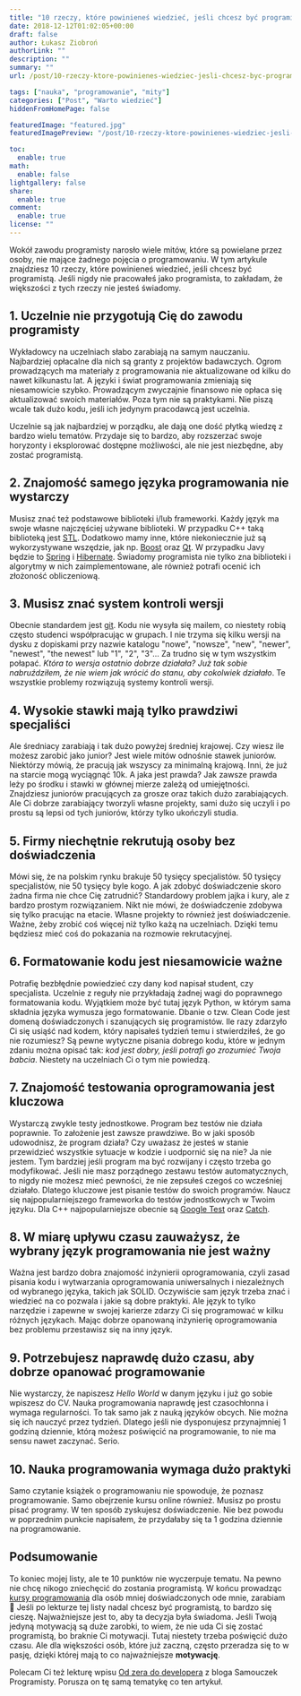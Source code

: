 ```yaml
---
title: "10 rzeczy, które powinieneś wiedzieć, jeśli chcesz być programistą"
date: 2018-12-12T01:02:05+00:00
draft: false
author: Łukasz Ziobroń
authorLink: ""
description: ""
summary: ""
url: /post/10-rzeczy-ktore-powinienes-wiedziec-jesli-chcesz-byc-programista/

tags: ["nauka", "programowanie", "mity"]
categories: ["Post", "Warto wiedzieć"]
hiddenFromHomePage: false

featuredImage: "featured.jpg"
featuredImagePreview: "/post/10-rzeczy-ktore-powinienes-wiedziec-jesli-chcesz-byc-programista/featured.jpg"

toc:
  enable: true
math:
  enable: false
lightgallery: false
share:
  enable: true
comment:
  enable: true
license: ""
---
```


Wokół zawodu programisty narosło wiele mitów, które są powielane przez osoby, nie mające żadnego pojęcia o programowaniu. W tym artykule znajdziesz 10 rzeczy, które powinieneś wiedzieć, jeśli chcesz być programistą. Jeśli nigdy nie pracowałeś jako programista, to zakładam, że większości z tych rzeczy nie jesteś świadomy.

<!--more-->

## 1. Uczelnie nie przygotują Cię do zawodu programisty

Wykładowcy na uczelniach słabo zarabiają na samym nauczaniu. Najbardziej opłacalne dla nich są granty z projektów badawczych. Ogrom prowadzących ma materiały z programowania nie aktualizowane od kilku do nawet kilkunastu lat. A języki i świat programowania zmieniają się niesamowicie szybko. Prowadzącym zwyczajnie finansowo nie opłaca się aktualizować swoich materiałów. Poza tym nie są praktykami. Nie piszą wcale tak dużo kodu, jeśli ich jedynym pracodawcą jest uczelnia.

Uczelnie są jak najbardziej w porządku, ale dają one dość płytką wiedzę z bardzo wielu tematów. Przydaje się to bardzo, aby rozszerzać swoje horyzonty i eksplorować dostępne możliwości, ale nie jest niezbędne, aby zostać programistą.

## 2. Znajomość samego języka programowania nie wystarczy

Musisz znać też podstawowe biblioteki i/lub frameworki. Każdy język ma swoje własne najczęściej używane biblioteki. W przypadku C++ taką biblioteką jest [STL](http://cppreference.com/). Dodatkowo mamy inne, które niekoniecznie już są wykorzystywane wszędzie, jak np. [Boost](https://www.boost.org/) oraz [Qt](https://www.qt.io/developers/). W przypadku Javy będzie to [Spring](https://spring.io/) i [Hibernate](http://hibernate.org/). Świadomy programista nie tylko zna biblioteki i algorytmy w nich zaimplementowane, ale również potrafi ocenić ich złożoność obliczeniową.

## 3. Musisz znać system kontroli wersji

Obecnie standardem jest [git](https://git-scm.com/). Kodu nie wysyła się mailem, co niestety robią często studenci współpracując w grupach. I nie trzyma się kilku wersji na dysku z dopiskami przy nazwie katalogu "nowe", "nowsze", "new", "newer", "newest", "the newest" lub "1", "2", "3"... Za trudno się w tym wszystkim połapać. *Która to wersja ostatnio dobrze działała?* *Już tak sobie nabruździłem, że nie wiem jak wrócić do stanu, aby cokolwiek działało*. Te wszystkie problemy rozwiązują systemy kontroli wersji.

## 4. Wysokie stawki mają tylko prawdziwi specjaliści

Ale średniacy zarabiają i tak dużo powyżej średniej krajowej. Czy wiesz ile możesz zarobić jako junior? Jest wiele mitów odnośnie stawek juniorów. Niektórzy mówią, że pracują jak wszyscy za minimalną krajową. Inni, że już na starcie mogą wyciągnąć 10k. A jaka jest prawda? Jak zawsze prawda leży po środku i stawki w głównej mierze zależą od umiejętności. Znajdziesz juniorów pracujących za grosze oraz takich dużo zarabiających. Ale Ci dobrze zarabiający tworzyli własne projekty, sami dużo się uczyli i po prostu są lepsi od tych juniorów, którzy tylko ukończyli studia.

## 5. Firmy niechętnie rekrutują osoby bez doświadczenia

Mówi się, że na polskim rynku brakuje 50 tysięcy specjalistów. 50 tysięcy specjalistów, nie 50 tysięcy byle kogo. A jak zdobyć doświadczenie skoro żadna firma nie chce Cię zatrudnić? Standardowy problem jajka i kury, ale z bardzo prostym rozwiązaniem. Nikt nie mówi, że doświadczenie zdobywa się tylko pracując na etacie. Własne projekty to również jest doświadczenie. Ważne, żeby zrobić coś więcej niż tylko każą na uczelniach. Dzięki temu będziesz mieć coś do pokazania na rozmowie rekrutacyjnej.

## 6. Formatowanie kodu jest niesamowicie ważne

Potrafię bezbłędnie powiedzieć czy dany kod napisał student, czy specjalista. Uczelnie z reguły nie przykładają żadnej wagi do poprawnego formatowania kodu. Wyjątkiem może być tutaj język Python, w którym sama składnia języka wymusza jego formatowanie. Dbanie o tzw. Clean Code jest domeną doświadczonych i szanujących się programistów. Ile razy zdarzyło Ci się usiąść nad kodem, który napisałeś tydzień temu i stwierdziłeś, że go nie rozumiesz? Są pewne wytyczne pisania dobrego kodu, które w jednym zdaniu można opisać tak: *kod jest dobry, jeśli potrafi go zrozumieć Twoja babcia*. Niestety na uczelniach Ci o tym nie powiedzą.

## 7. Znajomość testowania oprogramowania jest kluczowa

Wystarczą zwykle testy jednostkowe. Program bez testów nie działa poprawnie. To założenie jest zawsze prawdziwe. Bo w jaki sposób udowodnisz, że program działa? Czy uważasz że jesteś w stanie przewidzieć wszystkie sytuacje w kodzie i uodpornić się na nie? Ja nie jestem. Tym bardziej jeśli program ma być rozwijany i często trzeba go modyfikować. Jeśli nie masz porządnego zestawu testów automatycznych, to nigdy nie możesz mieć pewności, że nie zepsułeś czegoś co wcześniej działało. Dlatego kluczowe jest pisanie testów do swoich programów. Naucz się najpopularniejszego frameworka do testów jednostkowych w Twoim języku. Dla C++ najpopularniejsze obecnie są [Google Test](https://github.com/abseil/googletest/blob/master/googletest/docs/primer.md) oraz [Catch](https://github.com/catchorg/Catch2/blob/master/docs/tutorial.md).

## 8. W miarę upływu czasu zauważysz, że wybrany język programowania nie jest ważny

Ważna jest bardzo dobra znajomość inżynierii oprogramowania, czyli zasad pisania kodu i wytwarzania oprogramowania uniwersalnych i niezależnych od wybranego języka, takich jak SOLID. Oczywiście sam język trzeba znać i wiedzieć na co pozwala i jakie są dobre praktyki. Ale język to tylko narzędzie i zapewne w swojej karierze zdarzy Ci się programować w kilku różnych językach. Mając dobrze opanowaną inżynierię oprogramowania bez problemu przestawisz się na inny język.

## 9. Potrzebujesz naprawdę dużo czasu, aby dobrze opanować programowanie

Nie wystarczy, że napiszesz *Hello World* w danym języku i już go sobie wpiszesz do CV. Nauka programowania naprawdę jest czasochłonna i wymaga regularności. To tak samo jak z nauką języków obcych. Nie można się ich nauczyć przez tydzień. Dlatego jeśli nie dysponujesz przynajmniej 1 godziną dziennie, którą możesz poświęcić na programowanie, to nie ma sensu nawet zaczynać. Serio.

## 10. Nauka programowania wymaga dużo praktyki

Samo czytanie książek o programowaniu nie spowoduje, że poznasz programowanie. Samo obejrzenie kursu online również. Musisz po prostu pisać programy. W ten sposób zyskujesz doświadczenie. Nie bez powodu w poprzednim punkcie napisałem, że przydałaby się ta 1 godzina dziennie na programowanie.

## Podsumowanie

To koniec mojej listy, ale te 10 punktów nie wyczerpuje tematu. Na pewno nie chcę nikogo zniechęcić do zostania programistą. W końcu prowadząc [kursy programowania][1] dla osób mniej doświadczonych ode mnie, zarabiam 🙂 Jeśli po lekturze tej listy nadal chcesz być programistą, to bardzo się cieszę. Najważniejsze jest to, aby ta decyzja była świadoma. Jeśli Twoją jedyną motywacją są duże zarobki, to wiem, że nie uda Ci się zostać programistą, bo braknie Ci motywacji. Tutaj niestety trzeba poświęcić dużo czasu. Ale dla większości osób, które już zaczną, często przeradza się to w pasję, dzięki której mają to co najważniejsze **motywację**.

Polecam Ci też lekturę wpisu [Od zera do developera](http://www.samouczekprogramisty.pl/od-zera-do-developera-czyli-jak-zostac-programista/) z bloga Samouczek Programisty. Porusza on tę samą tematykę co ten artykuł.

 [1]: https://coders.school/kursy/